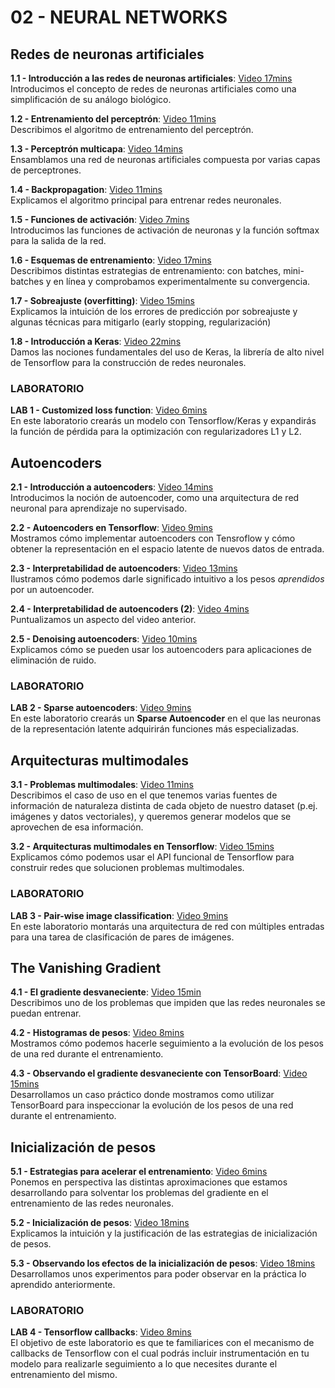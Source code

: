 # 02 - NEURAL NETWORKS
## Redes de neuronas artificiales

**1.1 - Introducción a las redes de neuronas artificiales**: [Video 17mins](https://youtu.be/G1ymySPlh-0)<br/> Introducimos el concepto de redes de neuronas artificiales como una simplificación de su análogo biológico.

**1.2 - Entrenamiento del perceptrón**: [Video 11mins](https://youtu.be/9wD-o2mHgyM)<br/> Describimos el algoritmo de entrenamiento del perceptrón.

**1.3 - Perceptrón multicapa**: [Video 14mins](https://youtu.be/zS5WRTl8uvo)<br/> Ensamblamos una red de neuronas artificiales compuesta por varias capas de perceptrones.

**1.4 - Backpropagation**: [Video 11mins](https://youtu.be/D8W1xryHKGo)<br/>Explicamos el algoritmo principal para entrenar redes neuronales.

**1.5 - Funciones de activación**: [Video 7mins](https://youtu.be/Lq0GXDxVNP0)<br/>Introducimos las funciones de activación de neuronas y la función softmax para la salida de la red.

**1.6 - Esquemas de entrenamiento**: [Video 17mins](https://youtu.be/yFh4qIBW86s)<br/> Describimos distintas estrategias de entrenamiento: con batches, mini-batches y en línea y comprobamos experimentalmente su convergencia.

**1.7 - Sobreajuste (overfitting)**: [Video 15mins](https://youtu.be/Vekgrq60Xx4)<br/>Explicamos la intuición de los errores de predicción por sobreajuste y algunas técnicas para mitigarlo (early stopping, regularización)

**1.8 - Introducción a Keras**: [Video 22mins](https://youtu.be/KwUiDqhwTcc)<br/>Damos las nociones fundamentales del uso de Keras, la librería de alto nivel de Tensorflow para la construcción de redes neuronales.

### LABORATORIO

**LAB 1 - Customized loss function**: [Video 6mins](https://youtu.be/_1nEydN1d-s)<br/>En este laboratorio crearás un modelo con Tensorflow/Keras y expandirás la función de pérdida para la optimización con regularizadores L1 y L2.

## Autoencoders

**2.1 - Introducción a autoencoders**: [Video 14mins](https://youtu.be/k24X6la0vaU) <br/>Introducimos la noción de autoencoder, como una arquitectura de red neuronal para aprendizaje no supervisado.

**2.2 - Autoencoders en Tensorflow**: [Video 9mins](https://youtu.be/OFcST3ndQ4g) <br/> Mostramos cómo implementar autoencoders con Tensroflow y cómo obtener la representación en el espacio latente de nuevos datos de entrada.

**2.3 - Interpretabilidad de autoencoders**: [Video 13mins](https://youtu.be/o9kUgnxmsfI) <br/>Ilustramos cómo podemos darle significado intuitivo a los pesos _aprendidos_ por un autoencoder.

**2.4 - Interpretabilidad de autoencoders (2)**: [Video 4mins](https://youtu.be/2W27N9iEzek) <br/>Puntualizamos un aspecto del video anterior.

**2.5 - Denoising autoencoders**: [Video 10mins](https://youtu.be/U6QHAX8cx0w) <br/>Explicamos cómo se pueden usar los autoencoders para aplicaciones de eliminación de ruido.


### LABORATORIO


**LAB 2 - Sparse autoencoders**: [Video 9mins](https://youtu.be/6njflcFHjW8)<br/>En este laboratorio crearás un **Sparse Autoencoder** en el que las neuronas de la representación latente adquirirán funciones más especializadas.


## Arquitecturas multimodales

**3.1 - Problemas multimodales**: [Video 11mins](https://youtu.be/shfKOfA1Cxc) <br/>Describimos el caso de uso en el que tenemos varias fuentes de información de naturaleza distinta de cada objeto de nuestro dataset (p.ej. imágenes y datos vectoriales), y queremos generar modelos que se aprovechen de esa información.

**3.2 - Arquitecturas multimodales en Tensorflow**: [Video 15mins](https://youtu.be/tBiMNVH4yF8) <br/>Explicamos cómo podemos usar el API funcional de Tensorflow para construir redes que solucionen problemas multimodales.

### LABORATORIO

**LAB 3 - Pair-wise image classification**: [Video 9mins](https://youtu.be/H6u5ECdNaRA)<br/>En este laboratorio montarás una arquitectura de red con múltiples entradas para una tarea de clasificación de pares de imágenes.

## The Vanishing Gradient

**4.1 - El gradiente desvaneciente**: [Video 15min](https://youtu.be/pkR-D7GwDTY) <br/> Describimos uno de los problemas que impiden que las redes neuronales se puedan entrenar.

**4.2 - Histogramas de pesos**: [Video 8mins](https://youtu.be/9HH8kpEkN8I) <br/>Mostramos cómo podemos hacerle seguimiento a la evolución de los pesos de una red durante el entrenamiento.

**4.3 - Observando el gradiente desvaneciente con TensorBoard**: [Video 15mins](https://youtu.be/jsuYeOGUJng) <br/>Desarrollamos un caso práctico donde mostramos como utilizar TensorBoard para inspeccionar la evolución de los pesos de una red durante el entrenamiento.

## Inicialización de pesos

**5.1 - Estrategias para acelerar el entrenamiento**: [Video 6mins](https://youtu.be/Gv_m-u-G7pI) <br/> Ponemos en perspectiva las distintas aproximaciones que estamos desarrollando para solventar los problemas del gradiente en el entrenamiento de las redes neuronales.

**5.2 - Inicialización de pesos**: [Video 18mins](https://youtu.be/dSsqXY_ypNQ) <br/> Explicamos la intuición y la justificación de las estrategias de inicialización de pesos.

**5.3 - Observando los efectos de la inicialización de pesos**: [Video 18mins](https://youtu.be/-PVjugMJ9No) <br/> Desarrollamos unos experimentos para poder observar en la práctica lo aprendido anteriormente.

### LABORATORIO

**LAB 4 - Tensorflow callbacks**: [Video 8mins](https://youtu.be/AiUBwWV3tgs)<br/>El objetivo de este laboratorio es que te familiarices con el mecanismo de callbacks de Tensorflow con el cual podrás incluir instrumentación en tu modelo para realizarle seguimiento a lo que necesites durante el entrenamiento del mismo.


